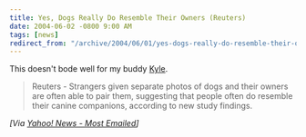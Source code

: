 ```yaml
---
title: Yes, Dogs Really Do Resemble Their Owners (Reuters)
date: 2004-06-02 -0800 9:00 AM
tags: [news]
redirect_from: "/archive/2004/06/01/yes-dogs-really-do-resemble-their-owners-reuters.aspx/"
---
```


This doesn't bode well for my buddy
[Kyle](http://koba.europe.webmatrixhosting.net).

> Reuters - Strangers given separate photos of dogs and their owners are
> often able to pair them, suggesting that people often do resemble
> their canine companions, according to new study findings.

*[Via [Yahoo! News - Most
Emailed](http://us.rd.yahoo.com/dailynews/rss/mostemailed/*http://story.news.yahoo.com/news?tmpl=story2&u=/nm/dogs_owners_dc)]*

